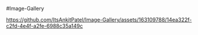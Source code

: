 #Image-Gallery

https://github.com/ItsAnkitPatel/Image-Gallery/assets/163109788/14ea322f-c2fd-4e4f-a2fe-6988c35a149c

